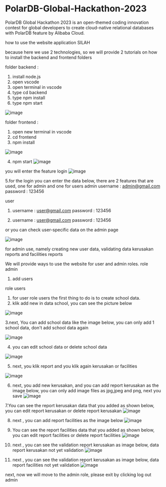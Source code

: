 # PolarDB-Global-Hackathon-2023
PolarDB Global Hackathon 2023 is an open-themed coding innovation contest for global developers to create cloud-native relational databases with PolarDB feature by Alibaba Cloud.

how to use the website application SILAH

because here we use 2 technologies, so we will provide 2 tutorials on how to install the backend and frontend folders

folder backend :
1. install node.js
2. open vscode
3. open terminal in vscode
4. type cd backend
5. type npm install
6. type npm start

![image](https://user-images.githubusercontent.com/65493711/216616594-70bfe81c-25b0-4de0-aae8-69ba1406a32c.png)

folder frontend :
1. open new terminal in vscode
2. cd frontend
3. npm install

![image](https://user-images.githubusercontent.com/65493711/216617529-33b80870-ae2d-4f3d-bdd9-94cf23ba0e58.png)

4. npm start
![image](https://user-images.githubusercontent.com/65493711/216618196-0e2b0a02-ad8a-45af-b9a1-85f2c9d9bedc.png)

you will enter the feature login
![image](https://user-images.githubusercontent.com/65493711/216618788-e205f0a8-066a-42f5-801b-cbe0a333a606.png)

5.for the login you can enter the data below, there are 2 features that are used, one for admin and one for users
admin 
username : admin@gmail.com
password : 123456

user 
1.  username : user@gmail.com
    password : 123456
 
2. username : user@gmail.com
    password : 123456
    
or you can check user-specific data on the admin page

![image](https://user-images.githubusercontent.com/65493711/216619201-73237330-8ec7-4567-a69e-40e686013cde.png)

for admin use, namely creating new user data, validating data kerusakan reports and facilities reports

We will provide ways to use the website for user and admin roles.
role admin
1. add users

role users
1. for user role users the first thing to do is to create school data.
2. klik add new in data school, you can see the picture below

![image](https://user-images.githubusercontent.com/65493711/216621492-318063ac-f1ed-414c-9707-830033344b92.png)

3.next, You can add school data like the image below, you can only add 1 school data, don't add school data again

![image](https://user-images.githubusercontent.com/65493711/216622487-e7a229d8-863e-419e-a781-61e6bb4e135a.png)

4. you can edit school data or delete school data

![image](https://user-images.githubusercontent.com/65493711/216623775-df89454c-6ca6-415f-b58e-568fe7319bf1.png)

5. next, you klik report and you klik again kerusakan or facilities 

![image](https://user-images.githubusercontent.com/65493711/216624244-e4e3db9d-26e5-47c5-b90b-c4891c320ad1.png)

6. next, you add new kerusakan, and you can add report kerusakan as the image below, you can only add image files as jpg,jpeg and png, next you save 
![image](https://user-images.githubusercontent.com/65493711/216625097-7a1529c4-5c07-44ec-aaef-087487d9c76b.png)

7.You can see the report kerusakan data that you added as shown below, you can edit report kerusakan or delete report kerusakan
![image](https://user-images.githubusercontent.com/65493711/216625440-0326d006-6a15-4dc5-969c-83246d6b1aae.png)

8. next , you can add report facilities as the image below
![image](https://user-images.githubusercontent.com/65493711/216626448-e2f98142-00c5-4e2c-8e5d-615169647ba5.png)

10. You can see the report facilities data that you added as shown below, you can edit report facilities or delete report facilities
![image](https://user-images.githubusercontent.com/65493711/216626690-1a19ad0e-696e-4ccc-9fd9-122212b27840.png)

11. next , you can see the validation report kerusakan as image below, data report kerusakan not yet validation
![image](https://user-images.githubusercontent.com/65493711/216626948-666193eb-cd73-4de2-8262-5ccf025af10e.png)

12. next , you can see the validation report kerusakan as image below, data report facilities not yet validation
![image](https://user-images.githubusercontent.com/65493711/216627273-a67fa366-5599-4bce-b51a-c068b2e80e61.png)

next, now we will move to the admin role, please exit by clicking log out
admin

